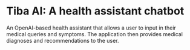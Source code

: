 # Tiba AI: A health assistant chatbot
An OpenAI-based health assistant that allows a user to input in their medical queries and symptoms. The application then provides medical diagnoses and recommendations to the user. 
